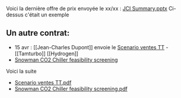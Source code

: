 Voici la dernière offre de prix envoyée le xx/xx :
[JCI Summary.pptx](<file:///C:\Users\BOUCULAT\OneDrive - SKF\Documents\2022\Recu\Mike Denis\JCI Summary.pptx>)
Ci-dessus c'était un exemple

Un autre contrat:
- 
- 15 avr : [[Jean-Charles Dupont]] envoie le  [Scenario ventes TT](file:///C%3A%5CUsers%5CBOUCULAT%5COneDrive%20-%20SKF%5CDocuments%5C2022%5CRecu%5CJean-Charles%20Dupont%5CScenario%20ventes%20TT.pdf) - [[Tamturbo]] [[Hydrogen]]
- [Snowman CO2 Chiller feasibility screening](file:///C%3A%5CUsers%5CBOUCULAT%5COneDrive%20-%20SKF%5CDocuments%5C2022%5CRecu%5CJean-Charles%20Dupont%5CSnowman%20CO2%20Chiller%20feasibility%20screening.pdf)

Voici la suite
-  [Scenario ventes TT.pdf](file:///C%3A%5CUsers%5CBOUCULAT%5COneDrive%20-%20SKF%5CDocuments%5C2022%5CRecu%5CJean-Charles%20Dupont%5CScenario%20ventes%20TT.pdf)
- [Snowman CO2 Chiller feasibility screening.pdf](file:///C%3A%5CUsers%5CBOUCULAT%5COneDrive%20-%20SKF%5CDocuments%5C2022%5CRecu%5CJean-Charles%20Dupont%5CSnowman%20CO2%20Chiller%20feasibility%20screening.pdf)






